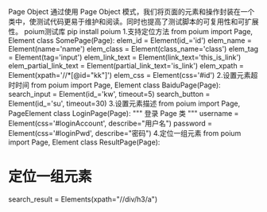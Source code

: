 Page Object
通过使用 Page Object 模式，我们将页面的元素和操作封装在一个类中，使测试代码更易于维护和阅读。同时也提高了测试脚本的可复用性和可扩展性。
poium测试库
pip install poium 
1.支持定位方法
from poium import Page, Element
class SomePage(Page):
elem_id = Element(id_='id')
elem_name = Element(name='name')
elem_class = Element(class_name='class')
elem_tag = Element(tag='input')
elem_link_text = Element(link_text='this_is_link')
elem_partial_link_text = Element(partial_link_text='is_link')
elem_xpath = Element(xpath='//*[@id="kk"]')
elem_css = Element(css='#id') 
2.设置元素超时时间
from poium import Page, Element
class BaiduPage(Page):
search_input = Element(id_='kw', timeout=5)
search_button = Element(id_='su', timeout=30) 
3.设置元素描述
from poium import Page, PageElement
class LoginPage(Page):
"""
登录 Page 类
"""
username = Element(css='#loginAccount', describe="用户名")
password = Element(css='#loginPwd', describe="密码") 
4.定位一组元素
from poium import Page, Element
class ResultPage(Page):
# 定位一组元素
search_result = Elements(xpath="//div/h3/a") 

